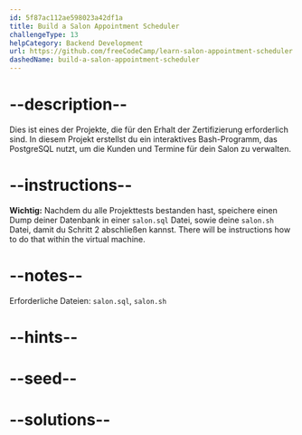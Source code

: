 ```yaml
---
id: 5f87ac112ae598023a42df1a
title: Build a Salon Appointment Scheduler
challengeType: 13
helpCategory: Backend Development
url: https://github.com/freeCodeCamp/learn-salon-appointment-scheduler
dashedName: build-a-salon-appointment-scheduler
---
```


# --description--

Dies ist eines der Projekte, die für den Erhalt der Zertifizierung erforderlich sind. In diesem Projekt erstellst du ein interaktives Bash-Programm, das PostgreSQL nutzt, um die Kunden und Termine für dein Salon zu verwalten.

# --instructions--

**Wichtig:** Nachdem du alle Projekttests bestanden hast, speichere einen Dump deiner Datenbank in einer `salon.sql` Datei, sowie deine `salon.sh` Datei, damit du Schritt 2 abschließen kannst. There will be instructions how to do that within the virtual machine.

# --notes--

Erforderliche Dateien: `salon.sql`, `salon.sh`

# --hints--

# --seed--

# --solutions--
